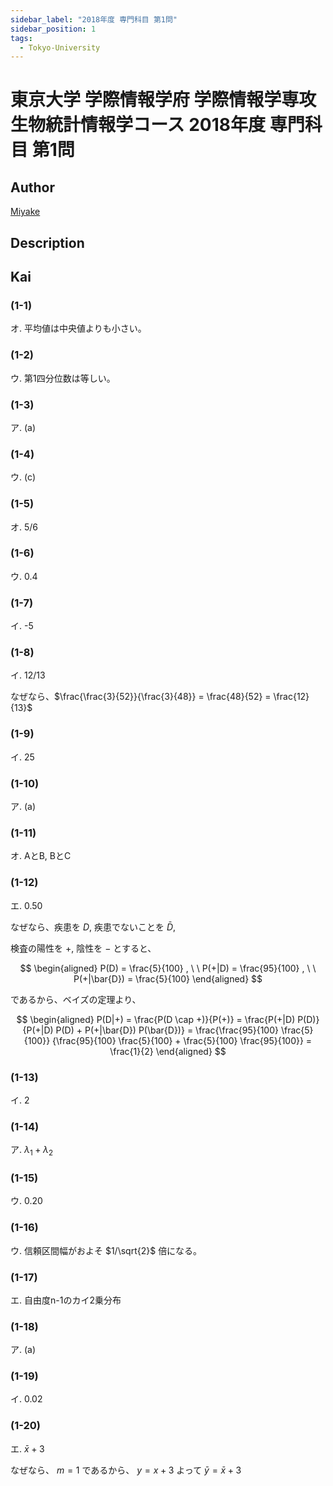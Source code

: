 ```yaml
---
sidebar_label: "2018年度 専門科目 第1問"
sidebar_position: 1
tags:
  - Tokyo-University
---
```

# 東京大学 学際情報学府 学際情報学専攻 生物統計情報学コース 2018年度 専門科目 第1問

## **Author**
[Miyake](https://miyake.github.io/exams/index.html)

## **Description**

## **Kai**
### (1-1)
オ. 平均値は中央値よりも小さい。

### (1-2)
ウ. 第1四分位数は等しい。

### (1-3)
ア. (a)

### (1-4)
ウ. (c)

### (1-5)
オ. 5/6

### (1-6)
ウ. 0.4

### (1-7)
イ. -5

### (1-8)
イ. 12/13

なぜなら、$\frac{\frac{3}{52}}{\frac{3}{48}} = \frac{48}{52} = \frac{12}{13}$

### (1-9)
イ. 25

### (1-10)
ア. (a)

### (1-11)
オ. AとB, BとC

### (1-12)
エ. 0.50

なぜなら、疾患を $D$, 疾患でないことを $\bar{D}$,

検査の陽性を $+$, 陰性を $-$ とすると、

$$
\begin{aligned}
P(D) = \frac{5}{100}
, \ \ 
P(+|D) = \frac{95}{100}
, \ \ 
P(+|\bar{D}) = \frac{5}{100}
\end{aligned}
$$

であるから、ベイズの定理より、

$$
\begin{aligned}
P(D|+)
= \frac{P(D \cap +)}{P(+)}
= \frac{P(+|D) P(D)}{P(+|D) P(D) + P(+|\bar{D}) P(\bar{D})}
= \frac{\frac{95}{100} \frac{5}{100}}
{\frac{95}{100} \frac{5}{100} + \frac{5}{100} \frac{95}{100}}
= \frac{1}{2}
\end{aligned}
$$

### (1-13)
イ. 2

### (1-14)
ア. $\lambda_1 + \lambda_2$

### (1-15)
ウ. 0.20

### (1-16)
ウ. 信頼区間幅がおよそ $1/\sqrt{2}$ 倍になる。

### (1-17)
エ. 自由度n-1のカイ2乗分布

### (1-18)
ア. (a)

### (1-19)
イ. 0.02

### (1-20)
エ. $\bar{x}+3$

なぜなら、 $m=1$ であるから、 $y=x+3$ よって $\bar{y}=\bar{x}+3$